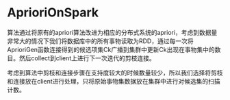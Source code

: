 # AprioriOnSpark
算法通过将原有的apriori算法改进为相应的分布式系统的apriori，考虑到数据量非常大的情况下我们将数据库中的所有事物读取为RDD，通过每一次将AprioriGen函数连接得到的候选项集Ck广播到集群中更新Ck出现在事物集中的数目。然后collect到client上进行下一次迭代的剪枝连接。考虑到算法中剪枝和连接步骤在支持度较大的时候数量较少，所以我们选择将剪枝和连接放在client进行处理，只将原始事物集数据放在集群中进行对候选集的扫描计数。